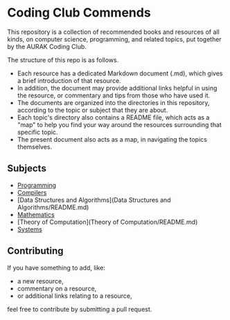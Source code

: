 # Coding Club Commends

This repository is a collection of recommended books and resources of all kinds, on computer science, programming, and related topics, put together by the AURAK Coding Club.

The structure of this repo is as follows. 
- Each resource has a dedicated Markdown document (.md), which gives a brief introduction of that resource. 
- In addition, the document may provide additional links helpful in using the resource, or commentary and tips from those who have used it. 
- The documents are organized into the directories in this repository, according to the topic or subject that they are about.
- Each topic's directory also contains a README file, which acts as a "map" to help you find your way around the resources surrounding that specific topic.
- The present document also acts as a map, in navigating the topics themselves.

## Subjects

- [Programming](Programming/README.md)
- [Compilers](Compilers/README.md)
- [Data Structures and Algorithms](Data Structures and Algorithms/README.md)
- [Mathematics](Mathematics/README.md)
- [Theory of Computation](Theory of Computation/README.md)
- [Systems](Systems/README.md)

## Contributing

If you have something to add, like:
- a new resource,
- commentary on a resource,
- or additional links relating to a resource,

feel free to contribute by submitting a pull request.
